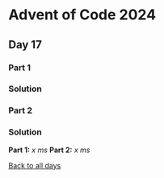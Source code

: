 # Advent of Code 2024
## Day 17
### Part 1

### Solution

### Part 2

### Solution


**Part 1:** *x ms*
**Part 2:** *x ms*  

[Back to all days](/2024)
